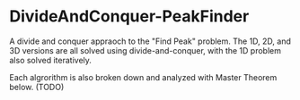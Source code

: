 # DivideAndConquer-PeakFinder

A divide and conquer appraoch to the "Find Peak" problem. The 1D, 2D, and 3D versions are all solved using divide-and-conquer, with the 1D problem also solved iteratively.

Each algrorithm is also broken down and analyzed with Master Theorem below. (TODO)
